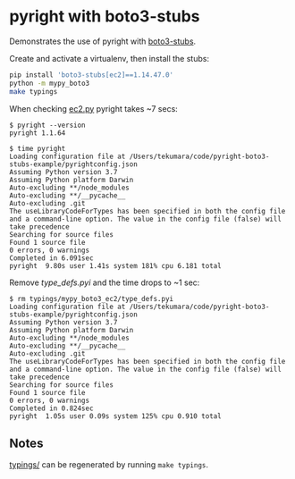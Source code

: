 # pyright with boto3-stubs

Demonstrates the use of pyright with [boto3-stubs](https://pypi.org/project/boto3-stubs/).

Create and activate a virtualenv, then install the stubs:

```bash
pip install 'boto3-stubs[ec2]==1.14.47.0'
python -m mypy_boto3
make typings
```

When checking [ec2.py](ec2.py) pyright takes ~7 secs:

```
$ pyright --version
pyright 1.1.64

$ time pyright
Loading configuration file at /Users/tekumara/code/pyright-boto3-stubs-example/pyrightconfig.json
Assuming Python version 3.7
Assuming Python platform Darwin
Auto-excluding **/node_modules
Auto-excluding **/__pycache__
Auto-excluding .git
The useLibraryCodeForTypes has been specified in both the config file and a command-line option. The value in the config file (false) will take precedence
Searching for source files
Found 1 source file
0 errors, 0 warnings 
Completed in 6.091sec
pyright  9.80s user 1.41s system 181% cpu 6.181 total
```

Remove _type_defs.pyi_ and the time drops to ~1 sec:

```
$ rm typings/mypy_boto3_ec2/type_defs.pyi
Loading configuration file at /Users/tekumara/code/pyright-boto3-stubs-example/pyrightconfig.json
Assuming Python version 3.7
Assuming Python platform Darwin
Auto-excluding **/node_modules
Auto-excluding **/__pycache__
Auto-excluding .git
The useLibraryCodeForTypes has been specified in both the config file and a command-line option. The value in the config file (false) will take precedence
Searching for source files
Found 1 source file
0 errors, 0 warnings 
Completed in 0.824sec
pyright  1.05s user 0.09s system 125% cpu 0.910 total
```

## Notes

[typings/](typings/) can be regenerated by running `make typings`.
